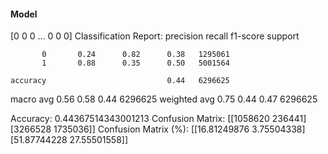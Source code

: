 #### Model
[0 0 0 ... 0 0 0]
Classification Report:
              precision    recall  f1-score   support

           0       0.24      0.82      0.38   1295061
           1       0.88      0.35      0.50   5001564

    accuracy                           0.44   6296625
   macro avg       0.56      0.58      0.44   6296625
weighted avg       0.75      0.44      0.47   6296625

Accuracy: 0.44367514343001213
Confusion Matrix:
[[1058620  236441]
 [3266528 1735036]]
Confusion Matrix (%):
[[16.81249876  3.75504338]
 [51.87744228 27.55501558]]
